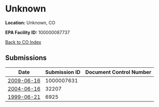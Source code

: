 # Unknown

**Location:** Unknown, CO

**EPA Facility ID:** 100000087737

[Back to CO Index](../../index.md)

## Submissions

| Date | Submission ID | Document Control Number |
|------|--------------|-------------------------|
| [2009-06-16](submissions/1000007631.md) | 1000007631 |  |
| [2004-06-16](submissions/32207.md) | 32207 |  |
| [1999-06-21](submissions/6925.md) | 6925 |  |
